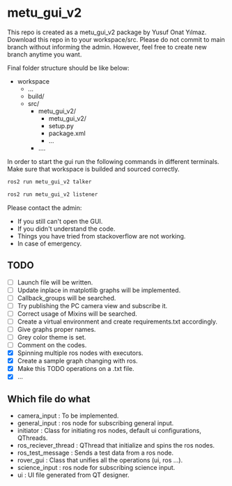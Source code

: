 # metu_gui_v2

This repo is created as a metu_gui_v2 package by Yusuf Onat Yılmaz.
Download this repo in to your workspace/src. Please do not commit to main branch without informing the admin. However, feel free to create new branch anytime you want. <br />

Final folder structure should be like below:
- workspace
  - ...
  - build/
  - src/
    - metu_gui_v2/
      - metu_gui_v2/
      - setup.py
      - package.xml
      - ...
    - ....

In order to start the gui run the following commands in different terminals. Make sure that workspace is builded and sourced correctly.

```bash
ros2 run metu_gui_v2 talker
```

```bash
ros2 run metu_gui_v2 listener
```

Please contact the admin:
* If you still can't open the GUI.
* If you didn't understand the code.
* Things you have tried from stackoverflow are not working.
* In case of emergency.


## TODO
- [ ] Launch file will be written.
- [ ] Update inplace in matplotlib graphs will be implemented.
- [ ] Callback_groups will be searched.
- [ ] Try publishing the PC camera view and subscribe it.
- [ ] Correct usage of Mixins will be searched.
- [ ] Create a virtual environment and create requirements.txt accordingly.
- [ ] Give graphs proper names.
- [ ] Grey color theme is set.
- [ ] Comment on the codes.
- [x] Spinning multiple ros nodes with executors.
- [x] Create a sample graph changing with ros.
- [x] Make this TODO operations on a .txt file.
- [x] ...

## Which file do what
* camera_input : To be implemented.
* general_input : ros node for subscribing general input.
* initiator : Class for initiating ros nodes, default ui configurations, QThreads.
* ros_reciever_thread : QThread that initialize and spins the ros nodes.
* ros_test_message : Sends a test data from a ros node.
* rover_gui : Class that unifies all the operations (ui, ros ...).
* science_input : ros node for subscribing science input.
* ui : UI file generated from QT designer.
